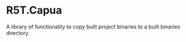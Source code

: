 # R5T.Capua
A library of functionality to copy built project binaries to a built binaries directory.
